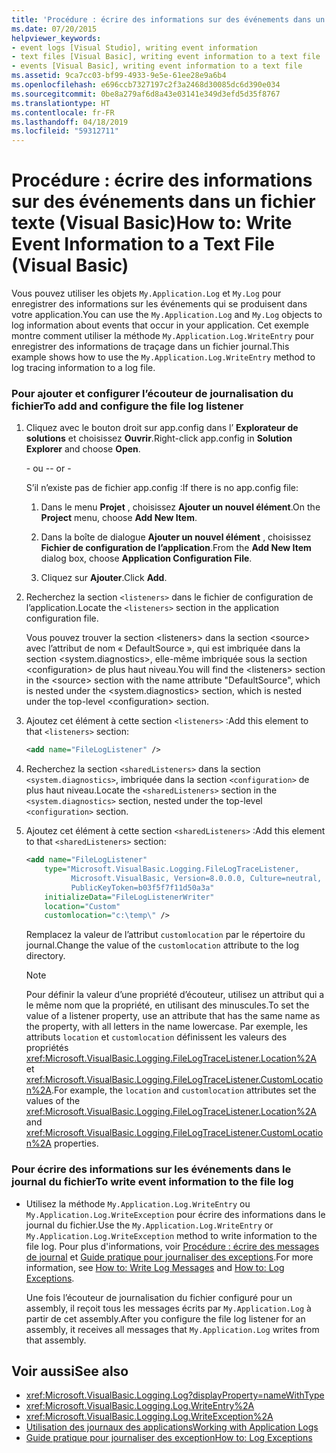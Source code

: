 ```yaml
---
title: 'Procédure : écrire des informations sur des événements dans un fichier texte (Visual Basic)'
ms.date: 07/20/2015
helpviewer_keywords:
- event logs [Visual Studio], writing event information
- text files [Visual Basic], writing event information to a text file
- events [Visual Basic], writing event information to a text file
ms.assetid: 9ca7cc03-bf99-4933-9e5e-61ee28e9a6b4
ms.openlocfilehash: e696ccb7327197c2f3a2468d30085dc6d390e034
ms.sourcegitcommit: 0be8a279af6d8a43e03141e349d3efd5d35f8767
ms.translationtype: HT
ms.contentlocale: fr-FR
ms.lasthandoff: 04/18/2019
ms.locfileid: "59312711"
---
```

# <a name="how-to-write-event-information-to-a-text-file-visual-basic"></a><span data-ttu-id="842be-102">Procédure : écrire des informations sur des événements dans un fichier texte (Visual Basic)</span><span class="sxs-lookup"><span data-stu-id="842be-102">How to: Write Event Information to a Text File (Visual Basic)</span></span>
<span data-ttu-id="842be-103">Vous pouvez utiliser les objets `My.Application.Log` et `My.Log` pour enregistrer des informations sur les événements qui se produisent dans votre application.</span><span class="sxs-lookup"><span data-stu-id="842be-103">You can use the `My.Application.Log` and `My.Log` objects to log information about events that occur in your application.</span></span> <span data-ttu-id="842be-104">Cet exemple montre comment utiliser la méthode `My.Application.Log.WriteEntry` pour enregistrer des informations de traçage dans un fichier journal.</span><span class="sxs-lookup"><span data-stu-id="842be-104">This example shows how to use the `My.Application.Log.WriteEntry` method to log tracing information to a log file.</span></span>  
  
### <a name="to-add-and-configure-the-file-log-listener"></a><span data-ttu-id="842be-105">Pour ajouter et configurer l’écouteur de journalisation du fichier</span><span class="sxs-lookup"><span data-stu-id="842be-105">To add and configure the file log listener</span></span>  
  
1. <span data-ttu-id="842be-106">Cliquez avec le bouton droit sur app.config dans l’ **Explorateur de solutions** et choisissez **Ouvrir**.</span><span class="sxs-lookup"><span data-stu-id="842be-106">Right-click app.config in **Solution Explorer** and choose **Open**.</span></span>  
  
     <span data-ttu-id="842be-107">\- ou -</span><span class="sxs-lookup"><span data-stu-id="842be-107">\- or -</span></span>  
  
     <span data-ttu-id="842be-108">S’il n’existe pas de fichier app.config :</span><span class="sxs-lookup"><span data-stu-id="842be-108">If there is no app.config file:</span></span>  
  
    1.  <span data-ttu-id="842be-109">Dans le menu **Projet** , choisissez **Ajouter un nouvel élément**.</span><span class="sxs-lookup"><span data-stu-id="842be-109">On the **Project** menu, choose **Add New Item**.</span></span>  
  
    2.  <span data-ttu-id="842be-110">Dans la boîte de dialogue **Ajouter un nouvel élément** , choisissez **Fichier de configuration de l’application**.</span><span class="sxs-lookup"><span data-stu-id="842be-110">From the **Add New Item** dialog box, choose **Application Configuration File**.</span></span>  
  
    3.  <span data-ttu-id="842be-111">Cliquez sur **Ajouter**.</span><span class="sxs-lookup"><span data-stu-id="842be-111">Click **Add**.</span></span>  
  
2. <span data-ttu-id="842be-112">Recherchez la section `<listeners>` dans le fichier de configuration de l’application.</span><span class="sxs-lookup"><span data-stu-id="842be-112">Locate the `<listeners>` section in the application configuration file.</span></span>  
  
     <span data-ttu-id="842be-113">Vous pouvez trouver la section \<listeners> dans la section \<source> avec l’attribut de nom « DefaultSource », qui est imbriquée dans la section \<system.diagnostics>, elle-même imbriquée sous la section \<configuration> de plus haut niveau.</span><span class="sxs-lookup"><span data-stu-id="842be-113">You will find the \<listeners> section in the \<source> section with the name attribute "DefaultSource", which is nested under the \<system.diagnostics> section, which is nested under the top-level \<configuration> section.</span></span>  
  
3. <span data-ttu-id="842be-114">Ajoutez cet élément à cette section `<listeners>` :</span><span class="sxs-lookup"><span data-stu-id="842be-114">Add this element to that `<listeners>` section:</span></span>  
  
    ```xml  
    <add name="FileLogListener" />  
    ```  
  
4. <span data-ttu-id="842be-115">Recherchez la section `<sharedListeners>` dans la section `<system.diagnostics>`, imbriquée dans la section `<configuration>` de plus haut niveau.</span><span class="sxs-lookup"><span data-stu-id="842be-115">Locate the `<sharedListeners>` section in the `<system.diagnostics>` section, nested under the top-level `<configuration>` section.</span></span>  
  
5. <span data-ttu-id="842be-116">Ajoutez cet élément à cette section `<sharedListeners>` :</span><span class="sxs-lookup"><span data-stu-id="842be-116">Add this element to that `<sharedListeners>` section:</span></span>  
  
    ```xml  
    <add name="FileLogListener"   
        type="Microsoft.VisualBasic.Logging.FileLogTraceListener,   
              Microsoft.VisualBasic, Version=8.0.0.0, Culture=neutral,   
              PublicKeyToken=b03f5f7f11d50a3a"  
        initializeData="FileLogListenerWriter"  
        location="Custom"  
        customlocation="c:\temp\" />  
    ```  
  
     <span data-ttu-id="842be-117">Remplacez la valeur de l’attribut `customlocation` par le répertoire du journal.</span><span class="sxs-lookup"><span data-stu-id="842be-117">Change the value of the `customlocation` attribute to the log directory.</span></span>  
  
    > [!NOTE]
    >  <span data-ttu-id="842be-118">Pour définir la valeur d’une propriété d’écouteur, utilisez un attribut qui a le même nom que la propriété, en utilisant des minuscules.</span><span class="sxs-lookup"><span data-stu-id="842be-118">To set the value of a listener property, use an attribute that has the same name as the property, with all letters in the name lowercase.</span></span> <span data-ttu-id="842be-119">Par exemple, les attributs `location` et `customlocation` définissent les valeurs des propriétés <xref:Microsoft.VisualBasic.Logging.FileLogTraceListener.Location%2A> et <xref:Microsoft.VisualBasic.Logging.FileLogTraceListener.CustomLocation%2A>.</span><span class="sxs-lookup"><span data-stu-id="842be-119">For example, the `location` and `customlocation` attributes set the values of the <xref:Microsoft.VisualBasic.Logging.FileLogTraceListener.Location%2A> and <xref:Microsoft.VisualBasic.Logging.FileLogTraceListener.CustomLocation%2A> properties.</span></span>  
  
### <a name="to-write-event-information-to-the-file-log"></a><span data-ttu-id="842be-120">Pour écrire des informations sur les événements dans le journal du fichier</span><span class="sxs-lookup"><span data-stu-id="842be-120">To write event information to the file log</span></span>  
  
-   <span data-ttu-id="842be-121">Utilisez la méthode `My.Application.Log.WriteEntry` ou `My.Application.Log.WriteException` pour écrire des informations dans le journal du fichier.</span><span class="sxs-lookup"><span data-stu-id="842be-121">Use the `My.Application.Log.WriteEntry` or `My.Application.Log.WriteException` method to write information to the file log.</span></span> <span data-ttu-id="842be-122">Pour plus d'informations, voir [Procédure : écrire des messages de journal](../../../../visual-basic/developing-apps/programming/log-info/how-to-write-log-messages.md) et [Guide pratique pour journaliser des exceptions](../../../../visual-basic/developing-apps/programming/log-info/how-to-log-exceptions.md).</span><span class="sxs-lookup"><span data-stu-id="842be-122">For more information, see [How to: Write Log Messages](../../../../visual-basic/developing-apps/programming/log-info/how-to-write-log-messages.md) and [How to: Log Exceptions](../../../../visual-basic/developing-apps/programming/log-info/how-to-log-exceptions.md).</span></span>  
  
     <span data-ttu-id="842be-123">Une fois l’écouteur de journalisation du fichier configuré pour un assembly, il reçoit tous les messages écrits par `My.Application.Log` à partir de cet assembly.</span><span class="sxs-lookup"><span data-stu-id="842be-123">After you configure the file log listener for an assembly, it receives all messages that `My.Application.Log` writes from that assembly.</span></span>  
  
## <a name="see-also"></a><span data-ttu-id="842be-124">Voir aussi</span><span class="sxs-lookup"><span data-stu-id="842be-124">See also</span></span>

- <xref:Microsoft.VisualBasic.Logging.Log?displayProperty=nameWithType>
- <xref:Microsoft.VisualBasic.Logging.Log.WriteEntry%2A>
- <xref:Microsoft.VisualBasic.Logging.Log.WriteException%2A>
- [<span data-ttu-id="842be-125">Utilisation des journaux des applications</span><span class="sxs-lookup"><span data-stu-id="842be-125">Working with Application Logs</span></span>](../../../../visual-basic/developing-apps/programming/log-info/working-with-application-logs.md)
- [<span data-ttu-id="842be-126">Guide pratique pour journaliser des exception</span><span class="sxs-lookup"><span data-stu-id="842be-126">How to: Log Exceptions</span></span>](../../../../visual-basic/developing-apps/programming/log-info/how-to-log-exceptions.md)
